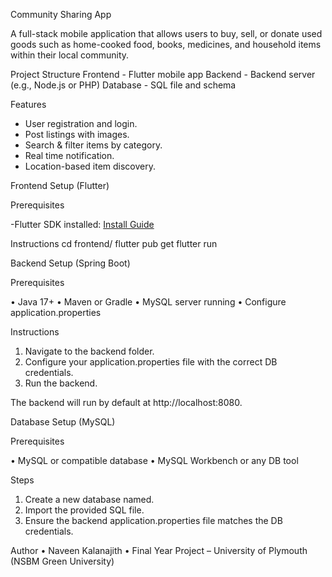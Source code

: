 Community Sharing App

A full-stack mobile application that allows users to buy, sell, or donate used goods such as home-cooked food, books, medicines, and household items within their local community.

Project Structure
Frontend - Flutter mobile app
Backend - Backend server (e.g., Node.js or PHP)
Database - SQL file and schema

Features
- User registration and login.
- Post listings with images.
- Search & filter items by category.
- Real time notification.
- Location-based item discovery.

Frontend Setup (Flutter)

Prerequisites

-Flutter SDK installed: [Install Guide](https://flutter.dev/docs/get-started/install)

Instructions
cd frontend/
flutter pub get
flutter run

Backend Setup (Spring Boot)

Prerequisites

•	Java 17+
•	Maven or Gradle
•	MySQL server running
•	Configure application.properties

Instructions

1.	Navigate to the backend folder.
2.	Configure your application.properties file with the correct DB credentials.
3.	Run the backend.

The backend will run by default at http://localhost:8080.

Database Setup (MySQL)

Prerequisites

•	MySQL or compatible database
•	MySQL Workbench or any DB tool

Steps

1.	Create a new database named.
2.	Import the provided SQL file.
3.	Ensure the backend application.properties file matches the DB credentials.

Author
•	Naveen Kalanajith 
•	Final Year Project – University of Plymouth (NSBM Green University)
